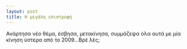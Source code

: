```yaml
---
layout: post
title: Η μεγάλη επιστροφή
---
```


Ανάρτησα νέο θέμα, έσβησα, μετακίνησα, συμμάζεψα όλα αυτά με μία κίνηση ύστερα από το 2009…Βρέ λές;
